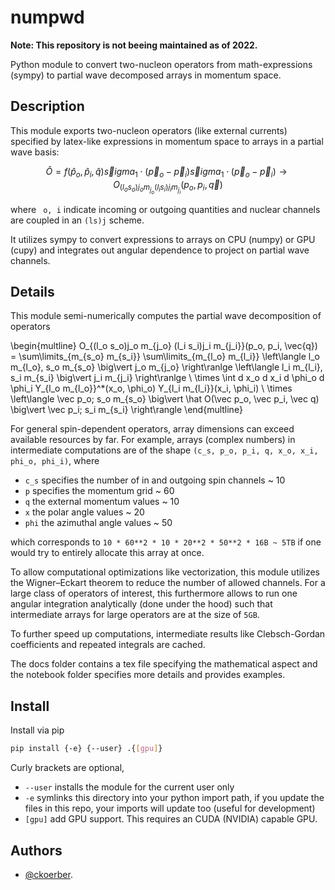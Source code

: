 # numpwd

**Note: This repository is not beeing maintained as of 2022.**

Python module to convert two-nucleon operators from math-expressions (sympy) to partial wave decomposed arrays in momentum space.

## Description

This module exports two-nucleon operators (like external currents) specified by latex-like expressions in momentum space to arrays in a partial wave basis:

$$
	\hat O
	=
	f(\hat p_o, \hat p_i, \hat q)
	\vec sigma_1 \cdot (\vec p_o - \vec p_i)
	\vec sigma_1 \cdot (\vec p_o - \vec p_i)
	\to
	O_{(l_o s_o)j_o m_{j_o} (l_i s_i)j_i m_{j_i}}(p_o, p_i, \vec{q})
$$

where ` o, i`  indicate incoming or outgoing quantities and nuclear channels are coupled in an `(ls)j` scheme.

It utilizes sympy to convert expressions to arrays on CPU (numpy) or GPU  (cupy) and integrates out angular dependence to project on partial wave channels.

## Details

This module semi-numerically computes the partial wave decomposition of operators

\begin{multline}
    O_{(l_o s_o)j_o m_{j_o} (l_i s_i)j_i m_{j_i}}(p_o, p_i, \vec{q})
    =
    \sum\limits_{m_{s_o} m_{s_i}}
    \sum\limits_{m_{l_o} m_{l_i}}
    \left\langle
        l_o m_{l_o}, s_o m_{s_o} \big\vert j_o m_{j_o}
    \right\ranlge
    \left\langle
        l_i m_{l_i}, s_i m_{s_i} \big\vert j_i m_{j_i}
    \right\ranlge
    \\ \times
    \int d x_o d x_i d \phi_o d \phi_i
    Y_{l_o m_{l_o}}^*(x_o, \phi_o)
    Y_{l_i m_{l_i}}(x_i, \phi_i)
    \\ \times
    \left\langle
        \vec p_o; s_o m_{s_o}
        \big\vert
        \hat O(\vec p_o, \vec p_i, \vec q)
        \big\vert
        \vec p_i; s_i m_{s_i}
    \right\rangle
\end{multline}

For general spin-dependent operators, array dimensions can exceed available resources by far. For example, arrays (complex numbers) in intermediate computations are of the shape `(c_s, p_o, p_i, q, x_o, x_i, phi_o, phi_i)`, where

* `c_s` specifies the number of in and outgoing spin channels ~ 10
* `p` specifies the momentum grid  ~ 60
* `q` the external momentum values ~ 10
* `x` the polar angle values ~ 20
* `phi` the azimuthal angle values ~ 50

which corresponds to `10 * 60**2 * 10 * 20**2 * 50**2 * 16B ~ 5TB` if one would try to entirely allocate this array at once.

To allow computational optimizations like vectorization, this module utilizes the Wigner–Eckart theorem to reduce the number of allowed channels.
For a large class of operators of interest, this furthermore allows to run one angular integration analytically (done under the hood) such that intermediate arrays for large operators are at the size of `5GB`.

To further speed up computations, intermediate results like Clebsch-Gordan coefficients and repeated integrals are cached.

The docs folder contains a tex file specifying the mathematical aspect and the notebook folder specifies more details and provides examples.

## Install
Install via pip
```bash
pip install {-e} {--user} .{[gpu]}
```

Curly brackets are optional,

* `--user` installs the module for the current user only
* `-e` symlinks this directory into your python import path, if you update the files in this repo, your imports will update too (useful for development)
* `[gpu]` add GPU support. This requires an CUDA (NVIDIA) capable GPU.

## Authors
* [@ckoerber](https://www.ckoerber.com).
